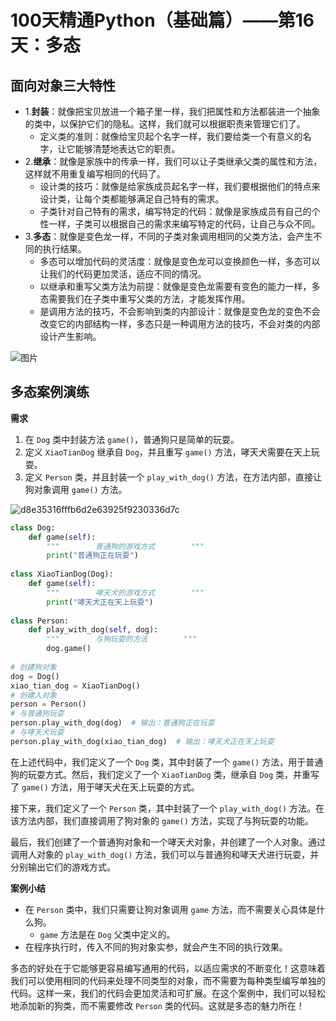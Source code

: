 # 100天精通Python（基础篇）——第16天：多态



## **面向对象三大特性**

- 1.**封装**：就像把宝贝放进一个箱子里一样，我们把属性和方法都装进一个抽象的类中，以保护它们的隐私。这样，我们就可以根据职责来管理它们了。
    - 定义类的准则：就像给宝贝起个名字一样，我们要给类一个有意义的名字，让它能够清楚地表达它的职责。
- 2.**继承**：就像是家族中的传承一样，我们可以让子类继承父类的属性和方法，这样就不用重复编写相同的代码了。
    - 设计类的技巧：就像是给家族成员起名字一样，我们要根据他们的特点来设计类，让每个类都能够满足自己特有的需求。
    - 子类针对自己特有的需求，编写特定的代码：就像是家族成员有自己的个性一样，子类可以根据自己的需求来编写特定的代码，让自己与众不同。
- 3.**多态**：就像是变色龙一样，不同的子类对象调用相同的父类方法，会产生不同的执行结果。
    - 多态可以增加代码的灵活度：就像是变色龙可以变换颜色一样，多态可以让我们的代码更加灵活，适应不同的情况。
    - 以继承和重写父类方法为前提：就像是变色龙需要有变色的能力一样，多态需要我们在子类中重写父类的方法，才能发挥作用。
    - 是调用方法的技巧，不会影响到类的内部设计：就像是变色龙的变色不会改变它的内部结构一样，多态只是一种调用方法的技巧，不会对类的内部设计产生影响。

![图片](https://mmbiz.qpic.cn/sz_mmbiz_png/klS3icnSibsdabY9h32YRrp2FQnlWcuH4WxWAybmBqTA3hueRQKBCrxNMkX4rGvt3UJT0VljzbX943BurHSdUVow/640?wx_fmt=png&from=appmsg&tp=webp&wxfrom=5&wx_lazy=1&wx_co=1)

## **多态案例演练**

**需求**

1. 在 `Dog` 类中封装方法 `game()`，普通狗只是简单的玩耍。
2. 定义 `XiaoTianDog` 继承自 `Dog`，并且重写 `game()` 方法，哮天犬需要在天上玩耍。
3. 定义 `Person` 类，并且封装一个 `play_with_dog()` 方法，在方法内部，直接让狗对象调用 `game()` 方法。

![d8e35316fffb6d2e63925f9230336d7c](https://flower-1324274955.cos.ap-shanghai.myqcloud.com/d8e35316fffb6d2e63925f9230336d7c.png)

```python
class Dog:
    def game(self):
        """        普通狗的游戏方式        """
        print("普通狗正在玩耍")
        
class XiaoTianDog(Dog):
    def game(self):
        """        哮天犬的游戏方式        """
        print("哮天犬正在天上玩耍")
        
class Person:
    def play_with_dog(self, dog):
        """        与狗玩耍的方法        """
        dog.game()
        
# 创建狗对象
dog = Dog()
xiao_tian_dog = XiaoTianDog()
# 创建人对象
person = Person()
# 与普通狗玩耍
person.play_with_dog(dog)  # 输出：普通狗正在玩耍
# 与哮天犬玩耍
person.play_with_dog(xiao_tian_dog)  # 输出：哮天犬正在天上玩耍
```

在上述代码中，我们定义了一个 `Dog` 类，其中封装了一个 `game()` 方法，用于普通狗的玩耍方式。然后，我们定义了一个 `XiaoTianDog` 类，继承自 `Dog` 类，并重写了 `game()` 方法，用于哮天犬在天上玩耍的方式。

接下来，我们定义了一个 `Person` 类，其中封装了一个 `play_with_dog()` 方法。在该方法内部，我们直接调用了狗对象的 `game()` 方法，实现了与狗玩耍的功能。

最后，我们创建了一个普通狗对象和一个哮天犬对象，并创建了一个人对象。通过调用人对象的 `play_with_dog()` 方法，我们可以与普通狗和哮天犬进行玩耍，并分别输出它们的游戏方式。

**案例小结**

- 在 `Person` 类中，我们只需要让狗对象调用 `game` 方法，而不需要关心具体是什么狗。
    - `game` 方法是在 `Dog` 父类中定义的。
- 在程序执行时，传入不同的狗对象实参，就会产生不同的执行效果。

多态的好处在于它能够更容易编写通用的代码，以适应需求的不断变化！这意味着我们可以使用相同的代码来处理不同类型的对象，而不需要为每种类型编写单独的代码。这样一来，我们的代码会更加灵活和可扩展。在这个案例中，我们可以轻松地添加新的狗类，而不需要修改 `Person` 类的代码。这就是多态的魅力所在！

